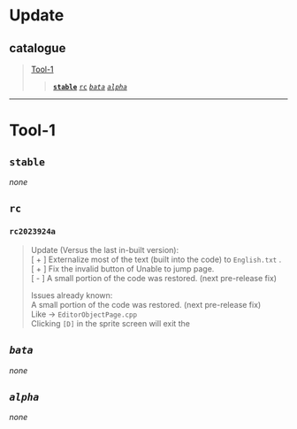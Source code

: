 # Update
## catalogue
> [Tool-1]()
>> [**`stable`**]()
>> [`rc`]()
>> [*`bata`*]()
>> [*`alpha`*]()

***

# Tool-1
## **`stable`**
*none*
## `rc`
### `rc2023924a`
> Update (Versus the last in-built version):  
> [ + ] Externalize most of the text (built into the code) to `English.txt` .  
> [ + ] Fix the invalid button of Unable to jump page.  
> [ - ] A small portion of the code was restored. (next pre-release fix)  
>   
> Issues already known:  
> A small portion of the code was restored. (next pre-release fix)  
> Like -> `EditorObjectPage.cpp`   
> Clicking `[D]` in the sprite screen will exit the  
## *`bata`*
*none*
## *`alpha`*
*none*